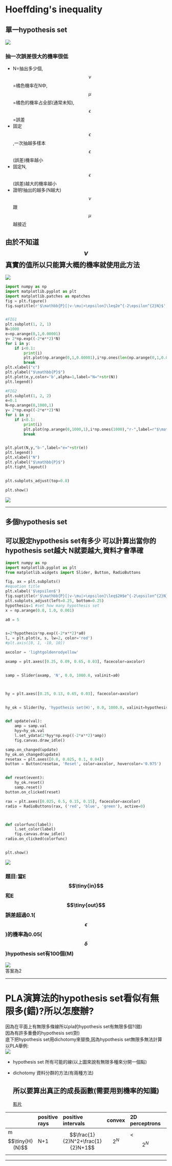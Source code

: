 # Hoeffding's inequality

## 單一hypothesis  set

![](/assets/hZ4lFY6.png)

### 抽一次誤差很大的機率很低

* N=抽出多少個,$$\nu$$=橘色機率在N中,$$\mu$$=橘色的機率占全部\(通常未知\),$$\epsilon$$=誤差
* 固定$$\epsilon$$,一次抽越多樣本$$\epsilon$$\(誤差\)機率越小
* 固定N,$$\epsilon$$\(誤差\)越大的機率越小
* 證明!抽出的越多\(N越大\)$$\nu$$跟$$\mu$$越接近

## 由於不知道$$\nu$$真實的值所以只能算大概的機率就使用此方法

![](/assets/ff.PNG)

```python
import numpy as np
import matplotlib.pyplot as plt
import matplotlib.patches as mpatches
fig = plt.figure()
fig.suptitle(r'$\mathbb{P}[|v-\mu|>\epsilon]\leq2e^{-2\epsilon^{2}N}$',fontsize=20,color="gray")


#FIG1
plt.subplot(1, 2, 1)
N=1000
e=np.arange(0,1,0.00001)
y= 2*np.exp((-2*e**2)*N)
for i in y:
    if i<0.1:
        print(i)
        plt.plot(np.arange(0,1,0.00001),i*np.ones(len(np.arange(0,1,0.00001))),"r-",label=r"$\mathbb{P}$<=0.1")
        break
plt.xlabel("ε")
plt.ylabel("$\mathbb{P}$")
plt.plot(e,y,color='b',alpha=1,label="N="+str(N))
plt.legend()

#FIG2
plt.subplot(1, 2, 2)
e=0.1
N=np.arange(0,1000,1)
y= 2*np.exp((-2*e**2)*N)
for i in y:
    if i<0.1:
        print(i)
        plt.plot(np.arange(0,1000,1),i*np.ones(1000),"r-",label=r"$\mathbb{P}$<=0.1")
        break


plt.plot(N,y,"b-",label="e="+str(e))
plt.legend()
plt.xlabel("N")
plt.ylabel("$\mathbb{P}$")
plt.tight_layout()


plt.subplots_adjust(top=0.8)

plt.show()
```

![](/assets/GnTGZPR.png)

---

## 多個hypothesis set

## 可以設定hypothesis set有多少 可以計算出當你的hypothesis set越大 N就要越大,資料才會準確

```python
import numpy as np
import matplotlib.pyplot as plt
from matplotlib.widgets import Slider, Button, RadioButtons

fig, ax = plt.subplots()
#equation title
plt.xlabel('$\epsilon$')
fig.suptitle(r'$\mathbb{P}[|v-\mu|>\epsilon]\leq$2H$e^{-2\epsilon^{2}N}$',fontsize=20,color="black",alpha=0.6)
plt.subplots_adjust(left=0.25, bottom=0.25)
hypothesis=1 #set how many hypothesis set
x = np.arange(0.0, 1.0, 0.001)

a0 = 5


s=2*hypothesis*np.exp((-2*x**2)*a0)
l, = plt.plot(x, s, lw=2, color='red')
#plt.axis([0, 1, -10, 10])

axcolor = 'lightgoldenrodyellow'

axamp = plt.axes([0.25, 0.09, 0.65, 0.03], facecolor=axcolor)


samp = Slider(axamp, 'N', 0.0, 1000.0, valinit=a0)



hy = plt.axes([0.25, 0.13, 0.65, 0.03], facecolor=axcolor)


hy_ok = Slider(hy, 'hypothesis set(H)', 0.0, 1000.0, valinit=hypothesis)


def update(val):
    amp = samp.val
    hyy=hy_ok.val
    l.set_ydata(2*hyy*np.exp((-2*x**2)*amp))
    fig.canvas.draw_idle()

samp.on_changed(update)
hy_ok.on_changed(update)
resetax = plt.axes([0.8, 0.025, 0.1, 0.04])
button = Button(resetax, 'Reset', color=axcolor, hovercolor='0.975')


def reset(event):
    hy_ok.reset()
    samp.reset()
button.on_clicked(reset)

rax = plt.axes([0.025, 0.5, 0.15, 0.15], facecolor=axcolor)
radio = RadioButtons(rax, ('red', 'blue', 'green'), active=0)



def colorfunc(label):
    l.set_color(label)
    fig.canvas.draw_idle()
radio.on_clicked(colorfunc)


plt.show()
```

![](/assets/HY3.JPG)

### 題目:當E$$\tiny{in}$$和E$$\tiny{out}$$誤差超過0.1\($$\epsilon$$\)的機率為0.05\($$\delta$$\)hypothesis set有100個\(M\)

![](/assets/HF3.JPG)  
答案為2

---

# PLA演算法的hypothesis set看似有無限多\(錯\)?所以怎麼辦?

因為在平面上有無限多條線所以pla的hypothesis set有無限多個?\(錯\)  
因為有許多重疊的hypothesis set\(對\)  
底下把hypothesis set用dichotomy來替換,因為hypothesis set無限多無法計算  
以PLA舉例:  
![](/assets/DI.JPG)

* hypothesis set 所有可能的線\(以上圖來說有無限多種來分開一個點\)
* dichotomy 資料分群的方法\(有兩種方法\)
  ## 所以要算出真正的成長函數\(需要用到機率的知識\)

  [影片](https://www.youtube.com/watch?v=dnVofdAomWY&list=PLXVfgk9fNX2I7tB6oIINGBmW50rrmFTqf&index=20)

|  | positive rays | positive intervals | convex | 2D perceptrons |  |
| :--- | :--- | :--- | :--- | :--- | :--- |
| m$$\tiny{H}(N)$$ | N+1 | $$\frac{1}{2}N^2+\frac{1}{2}N+1$$ | $$2^N$$ | &lt;$$2^N$$ |  |

---



